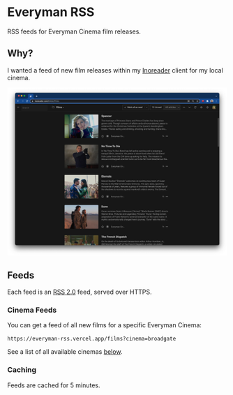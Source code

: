 # Everyman RSS

RSS feeds for Everyman Cinema film releases.

## Why?

I wanted a feed of new film releases within my
[Inoreader](https://www.inoreader.com) client for my local cinema.

![Screenshot of Inoreader](https://github.com/revett/everyman-rss/blob/main/assets/inoreader-screenshot.png?raw=true)

## Feeds

Each feed is an [RSS 2.0](https://www.rssboard.org/rss-specification) feed,
served over HTTPS.

### Cinema Feeds

You can get a feed of all new films for a specific Everyman Cinema:

```
https://everyman-rss.vercel.app/films?cinema=broadgate
```

See a list of all available cinemas [below](#cinemas).

### Caching

Feeds are cached for 5 minutes.
